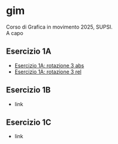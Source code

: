 # gim
Corso di Grafica in movimento 2025, SUPSI.  
A capo


## Esercizio 1A
- [Esercizio 1A: rotazione 3 abs](https://ertdfgcvb.github.io/gim/esercizio_1A/rotazione_3.html)
- [Esercizio 1A: rotazione 3 rel](esercizio_1A/rotazione_3.html)

## Esercizio 1B
- link

## Esercizio 1C
- link


